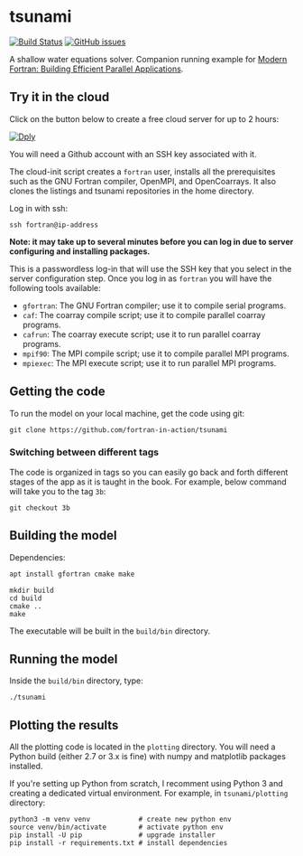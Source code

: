 # tsunami

[![Build Status](https://travis-ci.org/fortran-in-action/tsunami.svg?branch=master)](https://travis-ci.org/fortran-in-action/tsunami)
[![GitHub issues](https://img.shields.io/github/issues/fortran-in-action/tsunami.svg)](https://github.com/fortran-in-action/tsunami/issues)

A shallow water equations solver. Companion running example 
for [Modern Fortran: Building Efficient Parallel Applications](https://www.manning.com/books/modern-fortran?a_aid=modernfortran&a_bid=2dc4d442).

## Try it in the cloud

Click on the button below to create a free cloud server for up to 2 hours:

[![Dply](https://dply.co/b.svg)](https://dply.co/b/lHbdM5wp)

You will need a Github account with an SSH key associated with it.

The cloud-init script creates a `fortran` user, installs all the 
prerequisites such as the GNU Fortran compiler, OpenMPI, and OpenCoarrays.
It also clones the listings and tsunami repositories in the home directory.

Log in with ssh:

```
ssh fortran@ip-address
```

**Note: it may take up to several minutes before you can log in
due to server configuring and installing packages.**

This is a passwordless log-in that will use the SSH key that you
select in the server configuration step.
Once you log in as `fortran` you will have the following tools available:

* `gfortran`: The GNU Fortran compiler; use it to compile serial programs.
* `caf`: The coarray compile script; use it to compile parallel coarray programs.
* `cafrun`: The coarray execute script; use it to run parallel coarray programs.
* `mpif90`: The MPI compile script; use it to compile parallel MPI programs.
* `mpiexec`: The MPI execute script; use it to run parallel MPI programs.

## Getting the code

To run the model on your local machine, get the code using git:

```
git clone https://github.com/fortran-in-action/tsunami
```

### Switching between different tags

The code is organized in tags so you can easily go back and forth 
different stages of the app as it is taught in the book.
For example, below command will take you to the tag `3b`:

```
git checkout 3b
```

## Building the model

Dependencies:

```sh
apt install gfortran cmake make
```

```
mkdir build
cd build
cmake ..
make
```

The executable will be built in the `build/bin` directory.

## Running the model

Inside the `build/bin` directory, type:

```
./tsunami
```

## Plotting the results

All the plotting code is located in the `plotting` directory.
You will need a Python build (either 2.7 or 3.x is fine) 
with numpy and matplotlib packages installed.

If you're setting up Python from scratch, I recomment using Python 3
and creating a dedicated virtual environment. 
For example, in `tsunami/plotting` directory:

```
python3 -m venv venv            # create new python env
source venv/bin/activate        # activate python env
pip install -U pip              # upgrade installer
pip install -r requirements.txt # install dependencies
```
